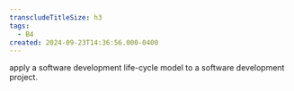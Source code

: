 ```yaml
---
transcludeTitleSize: h3
tags:
  - B4
created: 2024-09-23T14:36:56.000-0400
---
```

apply a software development life-cycle model to a software development project.